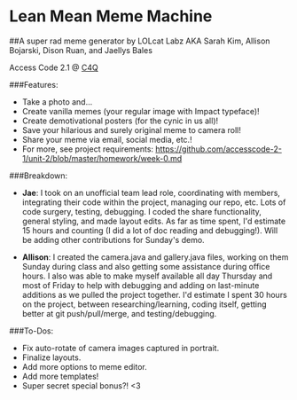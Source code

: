 # Lean Mean Meme Machine

##A super rad meme generator by LOLcat Labz
AKA Sarah Kim, Allison Bojarski, Dison Ruan, and Jaellys Bales

Access Code 2.1 @ [C4Q](http://www.c4q.nyc/)

###Features:
* Take a photo and...
* Create vanilla memes (your regular image with Impact typeface)!
* Create demotivational posters (for the cynic in us all)!
* Save your hilarious and surely original meme to camera roll!
* Share your meme via email, social media, etc.!
* For more, see project requirements: https://github.com/accesscode-2-1/unit-2/blob/master/homework/week-0.md

###Breakdown:
* **Jae**: I took on an unofficial team lead role, coordinating with members, integrating their code within the project, managing our repo, etc. Lots of code surgery, testing, debugging. I coded the share functionality, general styling, and made layout edits. As far as time spent, I'd estimate 15 hours and counting (I did a lot of doc reading and debugging!). Will be adding other contributions for Sunday's demo.

* **Allison**: I created the camera.java and gallery.java files, working on them Sunday during class and also getting some assistance during office hours. I also was able to make myself available all day Thursday and most of Friday to help with debugging and adding on last-minute additions as we pulled the project together. I'd estimate I spent 30 hours on the project, between researching/learning, coding itself, getting better at git push/pull/merge, and testing/debugging.

###To-Dos:
* Fix auto-rotate of camera images captured in portrait.
* Finalize layouts.
* Add more options to meme editor.
* Add more templates!
* Super secret special bonus?! <3
